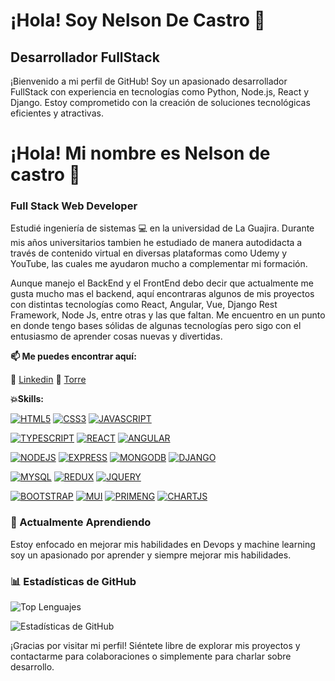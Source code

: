# ¡Hola! Soy Nelson De Castro 👋

## Desarrollador FullStack

¡Bienvenido a mi perfil de GitHub! Soy un apasionado desarrollador FullStack con experiencia en tecnologías como Python, Node.js, React y Django. Estoy comprometido con la creación de soluciones tecnológicas eficientes y atractivas.

#  ¡Hola! Mi nombre es Nelson de castro 👋

### Full Stack Web Developer

Estudié ingeniería de sistemas 💻 en la universidad de La Guajira. Durante mis años universitarios tambien he estudiado de manera autodidacta a través de contenido virtual en diversas plataformas como Udemy y YouTube, las cuales me ayudaron mucho a complementar mi formación.

Aunque manejo el BackEnd y el FrontEnd debo decir que actualmente me gusta mucho mas el backend, aquí encontraras algunos de mis proyectos con distintas tecnologías como React, Angular, Vue, Django Rest Framework, Node Js, entre otras y las que faltan. Me encuentro en un punto en donde tengo bases sólidas de algunas tecnologías pero sigo con el entusiasmo de aprender cosas nuevas y divertidas.


**📫 Me puedes encontrar aquí:**

🔸 [Linkedin](https://www.linkedin.com/in/nelson-de-castro/)
🔸 [Torre](https://torre.ai/nelsondecastro)


**💥Skills:**

[![HTML5](https://img.shields.io/badge/%F0%9F%94%B6-HTML-orange)]()
[![CSS3](https://img.shields.io/badge/%F0%9F%94%B6-CSS-blue)]()
[![JAVASCRIPT](https://img.shields.io/badge/%F0%9F%94%B6-Javascript-yellow)]()

[![TYPESCRIPT](https://img.shields.io/badge/%F0%9F%94%B6-TypeScript-informational)]()
[![REACT](https://img.shields.io/badge/%F0%9F%94%B6-React-blue)]()
[![ANGULAR](https://img.shields.io/badge/%F0%9F%94%B6-Angular-red)]()

[![NODEJS](https://img.shields.io/badge/%F0%9F%94%B6-Node%20Js-green)]()
[![EXPRESS](https://img.shields.io/badge/%F0%9F%94%B6-Express-lightgrey)]()
[![MONGODB](https://img.shields.io/badge/%F0%9F%94%B6-Mongo%20DB-brightgreen)]()
[![DJANGO](https://img.shields.io/badge/%F0%9F%94%B6-Django%20Rest%20Framework-yellowgreen)]()

[![MYSQL](https://img.shields.io/badge/%F0%9F%94%B6-My%20SQL-critical)]()
[![REDUX](https://img.shields.io/badge/%F0%9F%94%B6-Redux-blueviolet)]()
[![JQUERY](https://img.shields.io/badge/%F0%9F%94%B6-JQuery-yellow)]()

[![BOOTSTRAP](https://img.shields.io/badge/%F0%9F%94%B6-Bootstrap-blueviolet)]()
[![MUI](https://img.shields.io/badge/%F0%9F%94%B6-Material%20UI-blue)]()
[![PRIMENG](https://img.shields.io/badge/%F0%9F%94%B6-Prime%20Ng-critical)]()
[![CHARTJS](https://img.shields.io/badge/%F0%9F%94%B6-Chart%20Js-lightgrey)]() 


### 🌱 Actualmente Aprendiendo

Estoy enfocado en mejorar mis habilidades en Devops y machine learning soy un apasionado por aprender y siempre mejorar mis habilidades.

### 📊 Estadísticas de GitHub


![Top Lenguajes](https://github-readme-stats.vercel.app/api/top-langs/?username=nleea&layout=compact&langs_count=6)


![Estadísticas de GitHub](https://github-readme-stats.vercel.app/api?username=nleea&show_icons=true&theme=radical)

¡Gracias por visitar mi perfil! Siéntete libre de explorar mis proyectos y contactarme para colaboraciones o simplemente para charlar sobre desarrollo.

